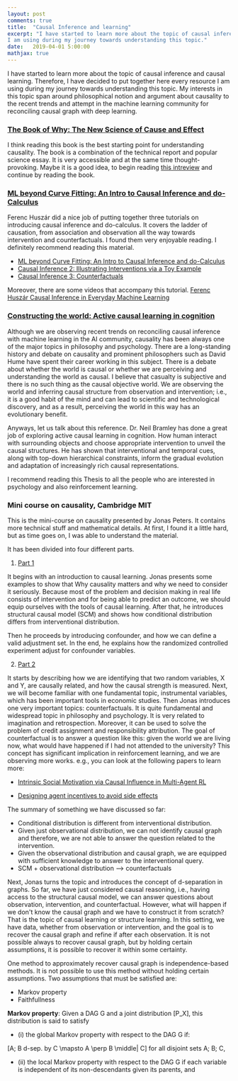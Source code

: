 ```yaml
---
layout: post
comments: true
title:  "Causal Inference and learning"
excerpt: "I have started to learn more about the topic of causal inference and causal learning. Therefore, I have decided to put together here every resource 
I am using during my journey towards understanding this topic."
date:   2019-04-01 5:00:00
mathjax: true
---
```


I have started to learn more about the topic of causal inference and causal learning. Therefore, I have decided to put together here every resource I am using during my journey towards understanding this topic. My interests in this topic span around philosophical notion and argument about causality to the recent trends and attempt in the machine learning community for reconciling causal graph with deep learning.

### [The Book of Why: The New Science of Cause and Effect](https://www.amazon.com/Book-Why-Science-Cause-Effect/dp/046509760X)

I think reading this book is the best starting point for understanding causality. The book is a combination of the technical report and popular science essay. It is very accessible and at the same time thought-provoking. Maybe it is a good idea, to begin reading [this intreview](https://www.quantamagazine.org/to-build-truly-intelligent-machines-teach-them-cause-and-effect-20180515/) and continue by reading the book.

### [ML beyond Curve Fitting: An Intro to Causal Inference and do-Calculus](https://www.inference.vc/untitled/)

Ferenc Huszár did a nice job of putting together three tutorials on introducing causal inference and do-calculus. It covers the ladder of causation, from association and observation all the way towards intervention and counterfactuals. I found them very enjoyable reading. I definitely recommend reading this material.

* [ML beyond Curve Fitting: An Intro to Causal Inference and do-Calculus](https://www.inference.vc/untitled/)
* [Causal Inference 2: Illustrating Interventions via a Toy Example](https://www.inference.vc/causal-inference-2-illustrating-interventions-in-a-toy-example/)
* [Causal Inference 3: Counterfactuals](https://www.inference.vc/causal-inference-3-counterfactuals/)

Moreover, there are some videos that accompany this tutorial. [Ferenc Huszár Causal Inference in Everyday Machine Learning](https://youtu.be/HOgx_SBBzn0)


### [Constructing the world: Active causal learning in cognition](https://www.bramleylab.ppls.ed.ac.uk/publication/2017-01-01_bramley2017phdthesis/)

Although we are observing recent trends on reconciling causal inference with machine learning in the AI community, causality has been always one of the major topics in philosophy and psychology. There are a long-standing history and debate on causality and prominent philosophers such as David Hume have spent their career working in this subject. There is a debate about whether the world is causal or whether we are perceiving and understanding the world as causal. I believe that casualty is subjective and there is no such thing as the causal objective world. We are observing the world and inferring causal structure from observation and intervention; i.e., it is a good habit of the mind and can lead to scientific and technological discovery, and as a result, perceiving the world in this way has an evolutionary benefit.

Anyways, let us talk about this reference. Dr. Neil Bramley has done a great job of exploring active causal learning in cognition. How human interact with surrounding objects and choose appropriate intervention to unveil the causal structures. He has shown that interventional and temporal cues, along with top-down hierarchical constraints, inform the gradual evolution and adaptation of increasingly rich causal representations.

I recommend reading this Thesis to all the people who are interested in psychology and also reinforcement learning. 

### Mini course on causality, Cambridge MIT
This is the mini-course on causality presented by Jonas Peters. It contains more technical stuff and mathematical details. At first, I found it a little hard, but as time goes on, I was able to understand the material.

It has been divided into four different parts.

1. [Part 1](https://www.youtube.com/watch?v=zvrcyqcN9Wo)

It begins with an introduction to causal learning. Jonas presents some examples to show that Why causality matters and why we need to consider it seriously. Because most of the problem and decision making in real life consists of intervention and for being able to predict an outcome, we should equip ourselves with the tools of causal learning. After that, he introduces structural causal model (SCM) and shows how conditional distribution differs from interventional distribution. 

Then he proceeds by introducing confounder, and how we can define a valid adjustment set. In the end, he explains how the randomized controlled experiment adjust for confounder variables. 

2. [Part 2](https://youtu.be/bHOGP5o3Vu0)

It starts by describing how we are identifying that two random variables, X and Y, are causally related, and how the causal strength is measured. Next, we will become familiar with one fundamental topic, instrumental variables, which has been important tools in economic studies. Then Jonas introduces one very important topics: counterfactuals. It is quite fundamental and widespread topic in philosophy and psychology. It is very related to imagination and retrospection. Moreover, it can be used to solve the problem of credit assignment and responsibility attribution. The goal of counterfactual is to answer a question like this: given the world we are living now, what would have happened if I had not attended to the university? This concept has significant implication in reinforcement learning, and we are observing more works. e.g., you can look at the following papers to learn more:

- [Intrinsic Social Motivation via Causal Influence in Multi-Agent RL](https://www.media.mit.edu/publications/intrinsic-social-motivation-via-causal-influence-in-multi-agent-rl/)

- [Designing agent incentives to avoid side effects](https://medium.com/@deepmindsafetyresearch/designing-agent-incentives-to-avoid-side-effects-e1ac80ea6107)

The summary of something we have discussed so far:
- Conditional distribution is different from interventional distribution.
- Given just observational distribution, we can not identify causal graph and therefore, we are not able to answer the question related to the intervention.
- Given the observational distribution and causal graph, we are equipped with sufficient knowledge to answer to the interventional query.
- SCM + observational distribution --> counterfactuals

Next, Jonas turns the topic and introduces the concept of d-separation in graphs. So far, we have just considered causal reasoning, i.e., having access to the structural causal model, we can answer questions about observation, intervention, and counterfactual. However, what will happen if we don't know the causal graph and we have to construct it from scratch? That is the topic of causal learning or structure learning. In this setting, we have data, whether from observation or intervention, and the goal is to recover the causal graph and refine if after each observation. It is not possible always to recover causal graph, but by holding certain assumptions, it is possible to recover it within some certainty.

One method to approximately recover causal graph is independence-based methods. It is not possible to use this method without holding certain assumptions. Two assumptions that must be satisfied are:

- Markov property
- Faithfullness

**Markov property**: Given a DAG G and a joint distribution \[P_X\], this distribution is said to satisfy
- (i) the global Markov property with respect to the DAG G if:

\[A; B d-sep. by C  \mapsto A \perp B \middle| C\]   for all disjoint sets A; B; C,

- (ii) the local Markov property with respect to the DAG G if each variable is
independent of its non-descendants given its parents, and



